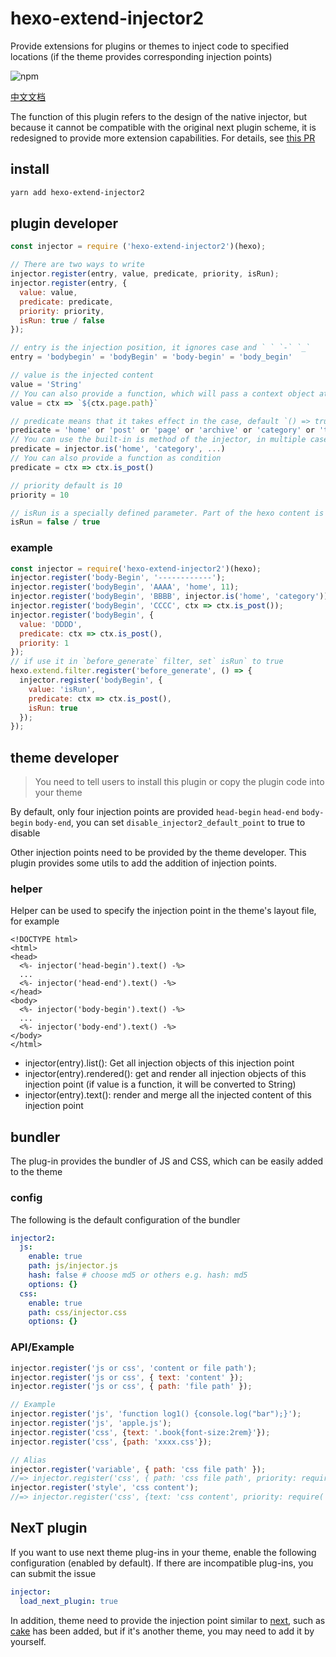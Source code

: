 # hexo-extend-injector2

Provide extensions for plugins or themes to inject code to specified locations (if the theme provides corresponding injection points)

![npm](https://img.shields.io/npm/v/hexo-extend-injector2.svg)

[中文文档](README-ZH.md)

The function of this plugin refers to the design of the native injector, but because it cannot be compatible with the original next plugin scheme, it is redesigned to provide more extension capabilities. For details, see [this PR](https://github.com/jiangtj/hexo-theme-cake/pull/39)

## install

```bash
yarn add hexo-extend-injector2
```

## plugin developer

```js
const injector = require ('hexo-extend-injector2')(hexo);

// There are two ways to write
injector.register(entry, value, predicate, priority, isRun);
injector.register(entry, {
  value: value,
  predicate: predicate,
  priority: priority,
  isRun: true / false
});

// entry is the injection position, it ignores case and ` ` `-` `_`
entry = 'bodybegin' = 'bodyBegin' = 'body-begin' = 'body_begin'

// value is the injected content
value = 'String'
// You can also provide a function, which will pass a context object at the injection point (may be empty)
value = ctx => `${ctx.page.path}`

// predicate means that it takes effect in the case, default `() => true`
predicate = 'home' or 'post' or 'page' or 'archive' or 'category' or 'tag'
// You can use the built-in is method of the injector, in multiple cases
predicate = injector.is('home', 'category', ...)
// You can also provide a function as condition
predicate = ctx => ctx.is_post()

// priority default is 10
priority = 10

// isRun is a specially defined parameter. Part of the hexo content is reloaded after the file is changed. When reloading, the content of isRun is true will clear to avoid repeated loading.
isRun = false / true
```

### example

```js
const injector = require('hexo-extend-injector2')(hexo);
injector.register('body-Begin', '------------');
injector.register('bodyBegin', 'AAAA', 'home', 11);
injector.register('bodyBegin', 'BBBB', injector.is('home', 'category'));
injector.register('bodyBegin', 'CCCC', ctx => ctx.is_post());
injector.register('bodyBegin', {
  value: 'DDDD',
  predicate: ctx => ctx.is_post(),
  priority: 1
});
// if use it in `before_generate` filter, set` isRun` to true
hexo.extend.filter.register('before_generate', () => {
  injector.register('bodyBegin', {
    value: 'isRun',
    predicate: ctx => ctx.is_post(),
    isRun: true
  });
});
```

## theme developer

> You need to tell users to install this plugin or copy the plugin code into your theme

By default, only four injection points are provided `head-begin` `head-end` `body-begin` `body-end`, you can set `disable_injector2_default_point` to true to disable

Other injection points need to be provided by the theme developer. This plugin provides some utils to add the addition of injection points.

### helper

Helper can be used to specify the injection point in the theme's layout file, for example

```ejs
<!DOCTYPE html>
<html>
<head>
  <%- injector('head-begin').text() -%>
  ...
  <%- injector('head-end').text() -%>
</head>
<body>
  <%- injector('body-begin').text() -%>
  ...
  <%- injector('body-end').text() -%>
</body>
</html>
```

- injector(entry).list(): Get all injection objects of this injection point
- injector(entry).rendered(): get and render all injection objects of this injection point (if value is a function, it will be converted to String)
- injector(entry).text(): render and merge all the injected content of this injection point

## bundler

The plug-in provides the bundler of JS and CSS, which can be easily added to the theme

### config

The following is the default configuration of the bundler

```yml
injector2:
  js:
    enable: true
    path: js/injector.js
    hash: false # choose md5 or others e.g. hash: md5
    options: {}
  css:
    enable: true
    path: css/injector.css
    options: {}
```

### API/Example

```js
injector.register('js or css', 'content or file path');
injector.register('js or css', { text: 'content' });
injector.register('js or css', { path: 'file path' });

// Example
injector.register('js', 'function log1() {console.log("bar");}');
injector.register('js', 'apple.js');
injector.register('css', {text: '.book{font-size:2rem}'});
injector.register('css', {path: 'xxxx.css'});

// Alias
injector.register('variable', { path: 'css file path' });
//=> injector.register('css', { path: 'css file path', priority: require('hexo-extend-injector2/lib/order').REGISTER_VARIABLE });
injector.register('style', 'css content');
//=> injector.register('css', {text: 'css content', priority: require('hexo-extend-injector2/lib/order').REGISTER_STYLE});
```

## NexT plugin

If you want to use next theme plug-ins in your theme, enable the following configuration (enabled by default). If there are incompatible plug-ins, you can submit the issue

```yml
injector:
  load_next_plugin: true
```

In addition, theme need to provide the injection point similar to [next](lib/next-point.js), such as [cake](https://github.com/jiangtj/hexo-theme-cake) has been added, but if it's another theme, you may need to add it by yourself.
